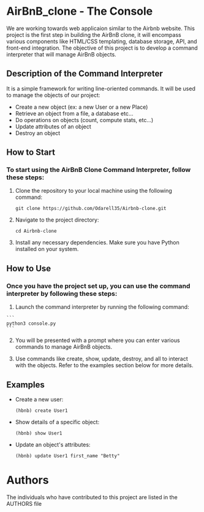 # AirBnB_clone - **The Console**
We are working towards web applicaion similar to the Airbnb website. This project is the first step in building the AirBnB clone, it will encompass various components like HTML/CSS templating, database storage, API, and front-end integration. The objective of this project is to develop a command interpreter that will manage AirBnB objects. 

## Description of the Command Interpreter
It is a simple framework for writing line-oriented commands. It will be used to manage the objects of our project:
  
   - Create a new object (ex: a new User or a new Place)
   - Retrieve an object from a file, a database etc…
   - Do operations on objects (count, compute stats, etc…)
   - Update attributes of an object
   - Destroy an object

## How to Start

### To start using the AirBnB Clone Command Interpreter, follow these steps:

1. Clone the repository to your local machine using the following command:
   ```
   git clone https://github.com/Odarell35/Airbnb-clone.git
   ```

2. Navigate to the project directory:
   ```
   cd Airbnb-clone
   ```

3. Install any necessary dependencies. Make sure you have Python installed on your system.

## How to Use

### Once you have the project set up, you can use the command interpreter by following these steps:

  1. Launch the command interpreter by running the following command:

    ```
    python3 console.py
    ```
    
  2. You will be presented with a prompt where you can enter various commands to manage AirBnB objects.
  

  3. Use commands like create, show, update, destroy, and all to interact with the objects. Refer to the examples section below for more details.

## Examples

- Create a new user:
  ```
  (hbnb) create User1
  ```

- Show details of a specific object:
  ```
  (hbnb) show User1
  ```

- Update an object's attributes:
  ```
  (hbnb) update User1 first_name "Betty"
  ```

# Authors

The individuals who have contributed to this project are listed in the AUTHORS file
